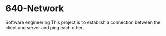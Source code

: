 # 640-Network
Software engineering
This project is to establish a connection between the client and server and ping each other.
